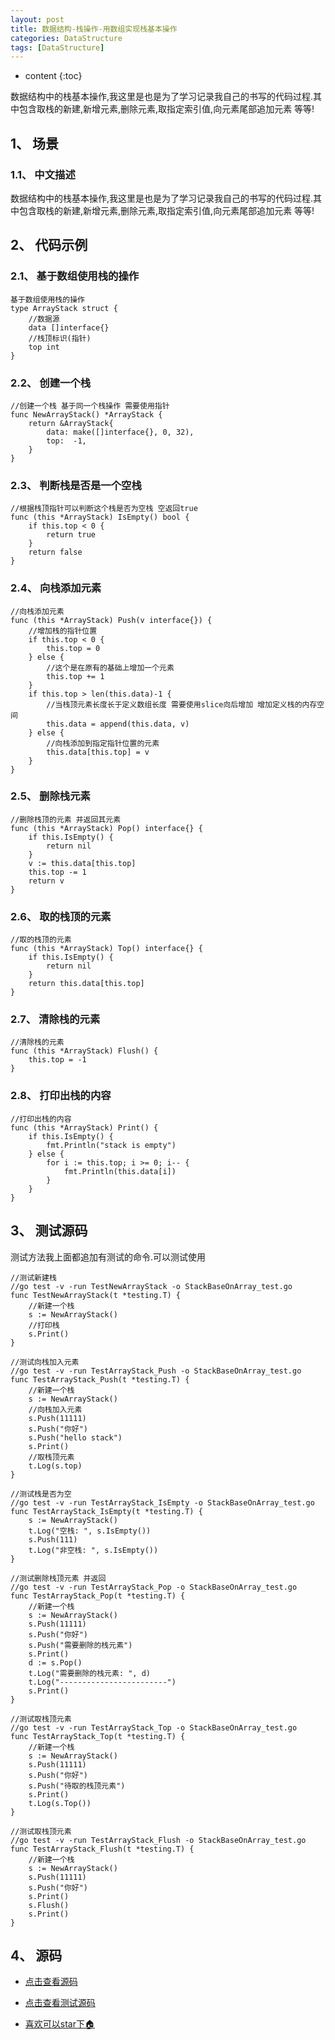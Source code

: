```yaml
---
layout: post
title: 数据结构-栈操作-用数组实现栈基本操作
categories: DataStructure
tags: [DataStructure]
---
```

* content
{:toc}

数据结构中的栈基本操作,我这里是也是为了学习记录我自己的书写的代码过程.其中包含取栈的新建,新增元素,删除元素,取指定索引值,向元素尾部追加元素 等等!

## 1、 场景 

### 1.1、 中文描述

数据结构中的栈基本操作,我这里是也是为了学习记录我自己的书写的代码过程.其中包含取栈的新建,新增元素,删除元素,取指定索引值,向元素尾部追加元素 等等!

## 2、 代码示例

### 2.1、 基于数组使用栈的操作

```golang
基于数组使用栈的操作
type ArrayStack struct {
	//数据源
	data []interface{}
	//栈顶标识(指针)
	top int
}
```
### 2.2、 创建一个栈

```golang
//创建一个栈 基于同一个栈操作 需要使用指针
func NewArrayStack() *ArrayStack {
	return &ArrayStack{
		data: make([]interface{}, 0, 32),
		top:  -1,
	}
}
```

### 2.3、 判断栈是否是一个空栈

```golang
//根据栈顶指针可以判断这个栈是否为空栈 空返回true
func (this *ArrayStack) IsEmpty() bool {
	if this.top < 0 {
		return true
	}
	return false
}
```

### 2.4、 向栈添加元素

```golang
//向栈添加元素
func (this *ArrayStack) Push(v interface{}) {
	//增加栈的指针位置
	if this.top < 0 {
		this.top = 0
	} else {
		//这个是在原有的基础上增加一个元素
		this.top += 1
	}
	if this.top > len(this.data)-1 {
		//当栈顶元素长度长于定义数组长度 需要使用slice向后增加 增加定义栈的内存空间
		this.data = append(this.data, v)
	} else {
		//向栈添加到指定指针位置的元素
		this.data[this.top] = v
	}
}
```

### 2.5、 删除栈元素

```golang
//删除栈顶的元素 并返回其元素
func (this *ArrayStack) Pop() interface{} {
	if this.IsEmpty() {
		return nil
	}
	v := this.data[this.top]
	this.top -= 1
	return v
}
```

### 2.6、 取的栈顶的元素

```golang
//取的栈顶的元素
func (this *ArrayStack) Top() interface{} {
	if this.IsEmpty() {
		return nil
	}
	return this.data[this.top]
}
```

### 2.7、 清除栈的元素

```golang
//清除栈的元素
func (this *ArrayStack) Flush() {
	this.top = -1
}
```

### 2.8、 打印出栈的内容

```golang
//打印出栈的内容
func (this *ArrayStack) Print() {
	if this.IsEmpty() {
		fmt.Println("stack is empty")
	} else {
		for i := this.top; i >= 0; i-- {
			fmt.Println(this.data[i])
		}
	}
}
```

## 3、 测试源码

测试方法我上面都追加有测试的命令.可以测试使用

```golang
//测试新建栈
//go test -v -run TestNewArrayStack -o StackBaseOnArray_test.go
func TestNewArrayStack(t *testing.T) {
	//新建一个栈
	s := NewArrayStack()
	//打印栈
	s.Print()
}

//测试向栈加入元素
//go test -v -run TestArrayStack_Push -o StackBaseOnArray_test.go
func TestArrayStack_Push(t *testing.T) {
	//新建一个栈
	s := NewArrayStack()
	//向栈加入元素
	s.Push(11111)
	s.Push("你好")
	s.Push("hello stack")
	s.Print()
	//取栈顶元素
	t.Log(s.top)
}

//测试栈是否为空
//go test -v -run TestArrayStack_IsEmpty -o StackBaseOnArray_test.go
func TestArrayStack_IsEmpty(t *testing.T) {
	s := NewArrayStack()
	t.Log("空栈: ", s.IsEmpty())
	s.Push(111)
	t.Log("非空栈: ", s.IsEmpty())
}

//测试删除栈顶元素 并返回
//go test -v -run TestArrayStack_Pop -o StackBaseOnArray_test.go
func TestArrayStack_Pop(t *testing.T) {
	//新建一个栈
	s := NewArrayStack()
	s.Push(11111)
	s.Push("你好")
	s.Push("需要删除的栈元素")
	s.Print()
	d := s.Pop()
	t.Log("需要删除的栈元素: ", d)
	t.Log("------------------------")
	s.Print()
}

//测试取栈顶元素
//go test -v -run TestArrayStack_Top -o StackBaseOnArray_test.go
func TestArrayStack_Top(t *testing.T) {
	//新建一个栈
	s := NewArrayStack()
	s.Push(11111)
	s.Push("你好")
	s.Push("待取的栈顶元素")
	s.Print()
	t.Log(s.Top())
}

//测试取栈顶元素
//go test -v -run TestArrayStack_Flush -o StackBaseOnArray_test.go
func TestArrayStack_Flush(t *testing.T) {
	//新建一个栈
	s := NewArrayStack()
	s.Push(11111)
	s.Push("你好")
	s.Print()
	s.Flush()
	s.Print()
}
```


## 4、 源码

* [点击查看源码](https://github.com/selfjt/algorithm/blob/master/golang/stack/StackBaseOnArray.go "基本栈")

* [点击查看测试源码](https://github.com/selfjt/algorithm/blob/master/golang/stack/StackBaseOnArray_test.go "基本栈test")

* [喜欢可以star下🏠](https://github.com/selfjt/algorithm "star")
